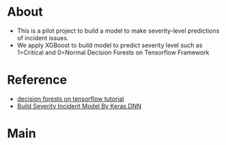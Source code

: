 # About
* This is a pilot project to build a model to make severity-level predictions of incident issues.
* We apply  XGBoost to build model to predict severity level such as 1=Critical and 0=Normal  Decision Forests on Tensorflow Framework 


# Reference
* [decision forests on tensorflow tutorial](https://www.tensorflow.org/decision_forests/tutorials)
* [Build Severity Incident Model By Keras DNN](https://github.com/technqvi/SMart-AI/tree/main/Model-TF_Keras/DNN-1-TF-KerasProcessing)

# Main

